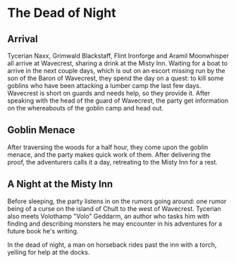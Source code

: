 # The Dead of Night

## Arrival
Tycerian Naxx, Grimwald Blackstaff, Flint Ironforge and Aramil Moonwhisper all arrive at Wavecrest, sharing a drink at the Misty Inn. Waiting for a boat to arrive in the next couple days, which is out on an escort missing run by the son of the Baron of Wavecrest, they spend the day on a quest: to kill some goblins who have been attacking a lumber camp the last few days. Wavecrest is short on guards and needs help, so they provide it. After speaking with the head of the guard of Wavecrest, the party get information on the whereabouts of the goblin camp and head out.

## Goblin Menace

After traversing the woods for a half hour, they come upon the goblin menace, and the party makes quick work of them. After delivering the proof, the adventurers calls it a day, retreating to the Misty Inn for a rest. 

## A Night at the Misty Inn

Before sleeping, the party listens in on the rumors going around: one rumor being of a curse on the island of Chult to the west of Wavecrest. Tycerian also meets Volothamp "Volo" Geddarm, an author who tasks him with finding and describing monsters he may encounter in his adventures for a future book he's writing.

In the dead of night, a man on horseback rides past the inn with a torch, yelling for help at the docks.
